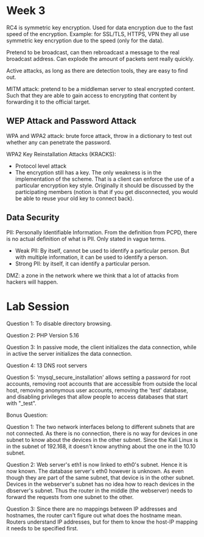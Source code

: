 # Week 3

RC4 is symmetric key encryption. Used for data encryption due to the fast speed of the encryption. Example: for SSL/TLS, HTTPS, VPN they all use symmetric key encryption due to the speed (only for the data).

Pretend to be broadcast, can then rebroadcast a message to the real broadcast address. Can explode the amount of packets sent really quickly.

Active attacks, as long as there are detection tools, they are easy to find out.

MITM attack: pretend to be a middleman server to steal encrypted content. Such that they are able to gain access to encrypting that content by forwarding it to the official target.

## WEP Attack and Password Attack
WPA and WPA2 attack: brute force attack, throw in a dictionary to test out whether any can penetrate the password.

WPA2 Key Reinstallation Attacks (KRACKS):
- Protocol level attack
- The encryption still has a key. The only weakness is in the implementation of the scheme. That is a client can enforce the use of a particular encryption key style. Originally it should be discussed by the participating members (notion is that if you get disconnected, you would be able to reuse your old key to connect back).

## Data Security
PII: Personally Identifiable Information. From the definition from PCPD, there is no actual definition of what is PII. Only stated in vague terms.
- Weak PII: By itself, cannot be used to identify a particular person. But with multiple information, it can be used to identify a person.
- Strong PII: by itself, it can identify a particular person.

DMZ: a zone in the network where we think that a lot of attacks from hackers will happen.

# Lab Session
Question 1: To disable directory browsing.

Question 2: PHP Version 5.16

Question 3: In passive mode, the client initializes the data connection, while in active the server initializes the data connection.

Question 4: 13 DNS root servers

Question 5: 'mysql_secure_installation' allows setting a password for root accounts, removing root accounts that are accessible from outside the local host, removing anonymous user accounts, removing the 'test' database, and disabling privileges that allow people to access databases that start with "_test".

Bonus Question:

Question 1: The two network interfaces belong to different subnets that are not connected. As there is no connection, there is no way for devices in one subnet to know about the devices in the other subnet. Since the Kali Linux is in the subnet of 192.168, it doesn't know anything about the one in the 10.10 subnet.

Question 2: Web server's eth1 is now linked to eth0's subnet. Hence it is now known. The database server's eth0 however is unknown. As even though they are part of the same subnet, that device is in the other subnet. Devices in the webserver's subnet has no idea how to reach devices in the dbserver's subnet. Thus the router in the middle (the webserver) needs to forward the requests from one subnet to the other.

Question 3: Since there are no mappings between IP addresses and hostnames, the router can't figure out what does the hostname mean. Routers understand IP addresses, but for them to know the host-IP mapping it needs to be specified first.
